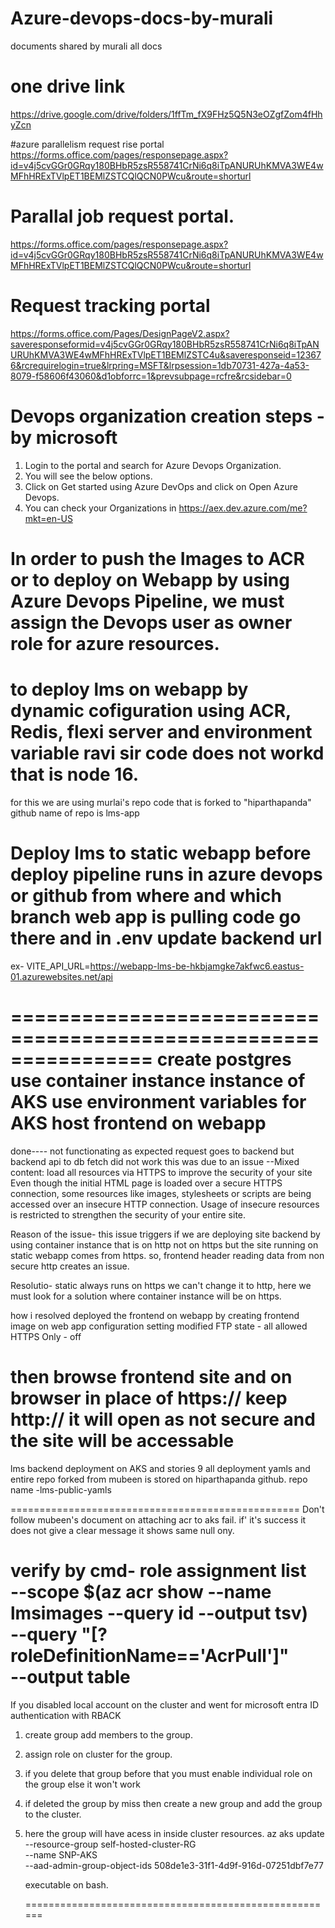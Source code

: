 # Azure-devops-docs-by-murali
documents shared by murali all docs
# one drive link
https://drive.google.com/drive/folders/1ffTm_fX9FHz5Q5N3eOZgfZom4fHhyZcn

#azure parallelism request rise portal
https://forms.office.com/pages/responsepage.aspx?id=v4j5cvGGr0GRqy180BHbR5zsR558741CrNi6q8iTpANURUhKMVA3WE4wMFhHRExTVlpET1BEMlZSTCQlQCN0PWcu&route=shorturl

# Parallal job request portal.
https://forms.office.com/pages/responsepage.aspx?id=v4j5cvGGr0GRqy180BHbR5zsR558741CrNi6q8iTpANURUhKMVA3WE4wMFhHRExTVlpET1BEMlZSTCQlQCN0PWcu&route=shorturl

# Request tracking portal
https://forms.office.com/Pages/DesignPageV2.aspx?saveresponseformid=v4j5cvGGr0GRqy180BHbR5zsR558741CrNi6q8iTpANURUhKMVA3WE4wMFhHRExTVlpET1BEMlZSTC4u&saveresponseid=123676&rcrequirelogin=true&lrpring=MSFT&lrpsession=1db70731-427a-4a53-8079-f58606f43060&d1obforrc=1&prevsubpage=rcfre&rcsidebar=0

# Devops organization creation steps - by microsoft
1. Login to the portal and search for Azure Devops Organization.
2. You will see the below options.
3. Click on Get started using Azure DevOps and click on Open Azure Devops.
4. You can check your Organizations in https://aex.dev.azure.com/me?mkt=en-US

# In order to push the Images to ACR or to deploy on Webapp by using Azure Devops Pipeline, we must assign the Devops user as owner role for azure resources.

# to deploy lms on webapp by dynamic cofiguration using ACR, Redis, flexi server and environment variable ravi sir code does not workd that is node 16.
for this we are using murlai's repo code that is forked to "hiparthapanda" github name of repo is lms-app

# Deploy lms to static webapp before deploy pipeline runs in azure devops or github from where and which branch web app is pulling code go there and in .env update backend url 
ex- VITE_API_URL=https://webapp-lms-be-hkbjamgke7akfwc6.eastus-01.azurewebsites.net/api

================================================================
create postgres use container instance instance of AKS
use environment variables for AKS
host frontend on webapp
================================= 
done---- not functionating as expected request goes to backend but backend api to db fetch did not work 
this was due to an issue
--Mixed content: load all resources via HTTPS to improve the security of your site
Even though the initial HTML page is loaded over a secure HTTPS connection, some resources like images, stylesheets or scripts are being accessed over an insecure HTTP connection. Usage of insecure resources is restricted to strengthen the security of your entire site.

Reason of the issue-
this issue triggers if we are deploying site backend by using container instance that is on http not on https
but the site running on static webapp comes from https. so, frontend header reading data from non secure http creates an issue.

Resolutio-
static always runs on https we can't change it to http, here we must look for a solution where container instance will be on https.

how i resolved
deployed the frontend on webapp by creating frontend image
on web app configuration setting modified
FTP state - all allowed
HTTPS Only - off

then browse frontend site and on browser in place of https:// keep http://
it will open as not secure and the site will be accessable
=================================================================================

lms backend deployment on AKS and stories 9 all deployment yamls and entire repo forked from mubeen is stored on hiparthapanda github.
repo name -lms-public-yamls


==================================================
Don't follow mubeen's document on attaching acr to aks fail.
if' it's success it does not give a clear message it shows same null ony.

verify by cmd-
role assignment list \
  --scope $(az acr show --name lmsimages --query id --output tsv) \
  --query "[?roleDefinitionName=='AcrPull']" \
  --output table
==================================================

If you disabled local account on the cluster and went for microsoft entra ID authentication with RBACK
1. create group add members to the group.
2. assign role on cluster for the group.
3. if you delete that group before that you must enable individual role on the group else it won't work
4. if deleted the group by miss then create a new group and add the group to the cluster.
5. here the group will have acess in inside cluster resources.
     az aks update \
        --resource-group self-hosted-cluster-RG \
        --name SNP-AKS \
        --aad-admin-group-object-ids 508de1e3-31f1-4d9f-916d-07251dbf7e77

   executable on bash.

   ======================================================

   

